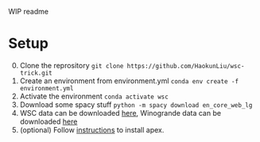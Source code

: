 WIP readme

# Setup

0. Clone the reprository 
` git clone https://github.com/HaokunLiu/wsc-trick.git `
1. Create an environment from environment.yml
` conda env create -f environment.yml `
2. Activate the environment
` conda activate wsc `
3. Download some spacy stuff
` python -m spacy download en_core_web_lg ` 
4. WSC data can be downloaded [here](https://super.gluebenchmark.com/tasks), Winogrande data can be downloaded [here](https://mosaic.allenai.org/projects/winogrande) 
5. (optional) Follow [instructions](https://github.com/NVIDIA/apex) to install apex.
